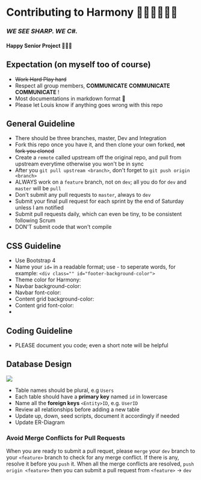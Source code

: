 # Contributing to **Harmony** :musical_score::musical_keyboard::microphone::saxophone::trumpet::guitar:
### *WE SEE SHARP. WE C#.*

#### Happy Senior Project :slightly_smiling_face::slightly_smiling_face::slightly_smiling_face:

## Expectation (on myself too of course)
* ~~Work Hard Play hard~~ 
* Respect all group members, **COMMUNICATE** **COMMUNICATE** **COMMUNICATE** !
* Most documentations in markdown format :newspaper:
* Please let Louis know if anything goes wrong with this repo

## General Guideline
* There should be three branches, master, Dev and Integration
* Fork this repo once you have it, and then clone your own forked, ~~not fork you cloned~~
* Create a `remote` called upstream off the original repo, and pull from upstream everytime otherwise you won't be in sync
* After you `git pull upstream <branch>`, don't forget to `git push origin <branch>`
* ALWAYS work on a `feature` branch, not on `dev`; all you do for `dev` and `master` will be `pull`
* Don't submit any pull requests to `master`, always to `dev`
* Submit your final pull request for each sprint by the end of Saturday unless I am notified
* Submit pull requests daily, which can even be tiny, to be consistent following Scrum
* DON'T submit code that won't compile

## CSS Guideline
* Use Bootstrap 4
* Name your `id=` in a readable format; use - to seperate words, for example: `<div class="" id="footer-background-color">`
* Theme color for Harmony: 
* Navbar background-color:
* Navbar font-color:
* Content grid background-color:
* Content grid font-color:
* 

## Coding Guideline
* PLEASE document you code; even a short note will be helpful

## Database Design
[![](https://github.com/lawlouis/seniorproject-PacificWhales/blob/master/docs/Harmony%20ERD.png)](https://app.lucidchart.com/documents/edit/0b6d1f21-a952-464e-b341-ced81fd391ab/0_0"")
* Table names should be plural, e.g `Users`
* Each table should have a **primary key** named `id` in lowercase
* Name all the **foreign keys** `<Entity>ID`, e.g. `UserID`
* Review all relationships before adding a new table
* Update up, down, seed scripts, document it accordingly if needed
* Update ER-Diagram

### Avoid Merge Conflicts for Pull Requests
When you are ready to submit a pull requet, please `merge` your `dev` branch to your `<feature>` branch to check for any merge conflict. If there is any, resolve it before you `push` it. When all the merge conflicts are resolved, `push origin <feature>` then you can submit a pull request from `<feature>` -> `dev`
